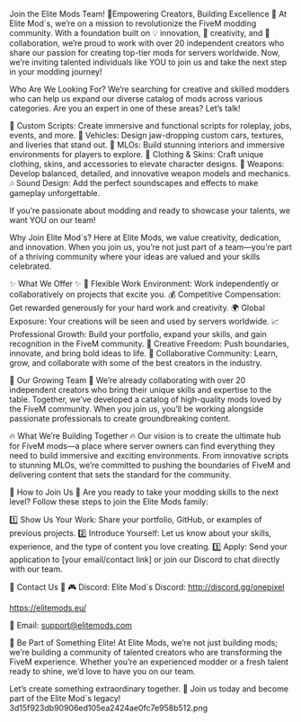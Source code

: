 Join the Elite Mods Team! 
💎Empowering Creators, Building Excellence 💎
At Elite Mod`s, we’re on a mission to revolutionize the FiveM modding community. With a foundation built on 💡 innovation, 🎨 creativity, and 🤝 collaboration, we’re proud to work with over 20 independent creators who share our passion for creating top-tier mods for servers worldwide. Now, we’re inviting talented individuals like YOU to join us and take the next step in your modding journey!

Who Are We Looking For?
We’re searching for creative and skilled modders who can help us expand our diverse catalog of mods across various categories. Are you an expert in one of these areas? Let’s talk!

🔧 Custom Scripts: Create immersive and functional scripts for roleplay, jobs, events, and more.
🚗 Vehicles: Design jaw-dropping custom cars, textures, and liveries that stand out.
🏢 MLOs: Build stunning interiors and immersive environments for players to explore.
👗 Clothing & Skins: Craft unique clothing, skins, and accessories to elevate character designs.
🔫 Weapons: Develop balanced, detailed, and innovative weapon models and mechanics.
🎶 Sound Design: Add the perfect soundscapes and effects to make gameplay unforgettable.

If you’re passionate about modding and ready to showcase your talents, we want YOU on our team!

Why Join Elite Mod`s?
Here at Elite Mods, we value creativity, dedication, and innovation. When you join us, you’re not just part of a team—you’re part of a thriving community where your ideas are valued and your skills celebrated.

✨ What We Offer ✨
🎯 Flexible Work Environment: Work independently or collaboratively on projects that excite you.
💰 Competitive Compensation: Get rewarded generously for your hard work and creativity.
🌍 Global Exposure: Your creations will be seen and used by servers worldwide.
📈 Professional Growth: Build your portfolio, expand your skills, and gain recognition in the FiveM community.
🎨 Creative Freedom: Push boundaries, innovate, and bring bold ideas to life.
🤝 Collaborative Community: Learn, grow, and collaborate with some of the best creators in the industry.

🌌 Our Growing Team 🌌 
We’re already collaborating with over 20 independent creators who bring their unique skills and expertise to the table. Together, we’ve developed a catalog of high-quality mods loved by the FiveM community. When you join us, you’ll be working alongside passionate professionals to create groundbreaking content.

🔥 What We’re Building Together 🔥
Our vision is to create the ultimate hub for FiveM mods—a place where server owners can find everything they need to build immersive and exciting environments. From innovative scripts to stunning MLOs, we’re committed to pushing the boundaries of FiveM and delivering content that sets the standard for the community.

📩 How to Join Us 📩
Are you ready to take your modding skills to the next level? Follow these steps to join the Elite Mods family:

1️⃣ Show Us Your Work: Share your portfolio, GitHub, or examples of previous projects.
2️⃣ Introduce Yourself: Let us know about your skills, experience, and the type of content you love creating.
3️⃣ Apply: Send your application to [your email/contact link] or join our Discord to chat directly with our team.

💌 Contact Us 💌
🎮 Discord: Elite Mod`s Discord: http://discord.gg/onepixel

https://elitemods.eu/

📧 Email: support@elitemods.com

💎 Be Part of Something Elite!
At Elite Mods, we’re not just building mods; we’re building a community of talented creators who are transforming the FiveM experience. Whether you’re an experienced modder or a fresh talent ready to shine, we’d love to have you on our team.

Let’s create something extraordinary together. 💜 Join us today and become part of the Elite Mod`s legacy!
3d15f923db90906ed105ea2424ae0fc7e958b512.png
